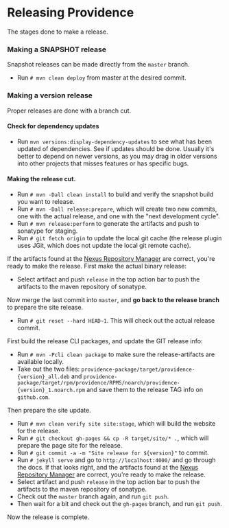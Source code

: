 Releasing Providence
====================

The stages done to make a release.

### Making a SNAPSHOT release

Snapshot releases can be made directly from the `master` branch.

* Run `# mvn clean deploy` from master at the desired commit.

### Making a version release

Proper releases are done with a branch cut.

#### Check for dependency updates

* Run `mvn versions:display-dependency-updates` to see what has been updated of
  dependencies. See if updates should be done. Usually it's better to depend on
  newer versions, as you may drag in older versions into other projects that
  misses features or has specific bugs.

#### Making the release cut.

* Run `# mvn -Dall clean install` to build and verify the snapshot build
  you want to release.
* Run `# mvn -Dall release:prepare`, which will create two new commits, one with the
  actual release, and one with the "next development cycle".
* Run `# mvn release:perform` to generate the artifacts and push to sonatype
  for staging.
* Run `# git fetch origin` to update the local git cache (the release plugin uses
  JGit, which does not update the local git remote cache).

If the artifacts found at the [Nexus Repository Manager](https://oss.sonatype.org/#stagingRepositories)
are correct, you're ready to make the release. First make the actual binary release:

* Select artifact and push `release` in the top action bar to push the artifacts
  to the maven repository of sonatype.

Now merge the last commit into `master`, and **go back to the release branch**
to prepare the site release.

* Run `# git reset --hard HEAD~1`.
  This will check out the actual release commit.

First build the release CLI packages, and update the GIT release info:

* Run `# mvn -Pcli clean package` to make sure the release-artifacts are
  available locally.
* Take out the two files: `providence-package/target/providence-{version}_all.deb`
  and `providence-package/target/rpm/providence/RPMS/noarch/providence-{version}_1.noarch.rpm`
  and save them to the release TAG info on `github.com`.

Then prepare the site update.
  
* Run `# mvn clean verify site site:stage`, which will build the website for the
  release.
* Run `# git checkout gh-pages && cp -R target/site/* .`, which will
  prepare the page site for the release.
* Run `# git commit -a -m "Site release for ${version}"` to commit.
* Run `# jekyll serve` and go to `http://localhost:4000/` and go through the
  docs. If that looks right, and the artifacts found at the
  [Nexus Repository Manager](https://oss.sonatype.org/#stagingRepositories) are
  correct, you're ready to make the release.
* Select artifact and push `release` in the top action bar to push the artifacts
  to the maven repository of sonatype.
* Check out the `master` branch again, and run `git push`.
* Then wait for a bit and check out the `gh-pages` branch, and run `git push`.

Now the release is complete.
